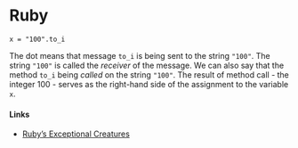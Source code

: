 Ruby
====

```
x = "100".to_i
```

The dot means that message `to_i` is being sent to the string `"100"`. The string `"100"` is called the *receiver* of the message. We can also say that the method `to_i` being *called* on the string `"100"`. The result of method call - the integer 100 - serves as the right-hand side of the assignment to the variable `x`.

#### Links

-	[Ruby’s Exceptional Creatures](https://www.exceptionalcreatures.com)
